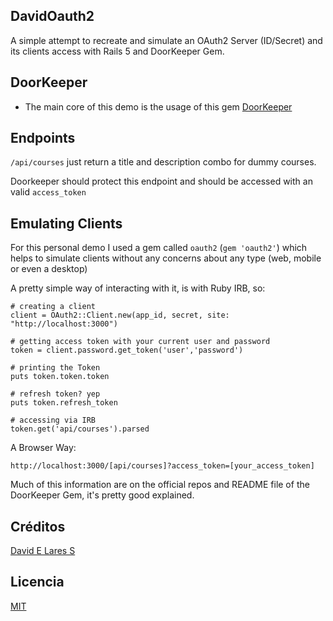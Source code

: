 ## DavidOauth2

  A simple attempt to recreate and simulate an OAuth2 Server (ID/Secret) and its clients access with Rails 5 and DoorKeeper Gem.

## DoorKeeper

  - The main core of this demo is the usage of this gem [DoorKeeper](https://github.com/doorkeeper-gem/doorkeeper)

## Endpoints

  `/api/courses` just return a title and description combo for dummy courses.

   Doorkeeper should protect this endpoint and should be accessed with an valid `access_token`

## Emulating Clients

  For this personal demo I used a gem called `oauth2` (`gem 'oauth2'`) which helps to simulate clients without any concerns about any type (web, mobile or even a desktop)

  A pretty simple way of interacting with it, is with Ruby IRB, so:

  ```
  # creating a client
  client = OAuth2::Client.new(app_id, secret, site: "http://localhost:3000")

  # getting access token with your current user and password
  token = client.password.get_token('user','password')

  # printing the Token
  puts token.token.token

  # refresh token? yep
  puts token.refresh_token

  # accessing via IRB
  token.get('api/courses').parsed

  ```

  A Browser Way:

  `http://localhost:3000/[api/courses]?access_token=[your_access_token]`

  Much of this information are on the official repos and README file of the DoorKeeper Gem, it's pretty good explained.

## Créditos
[David E Lares S](https://davidlares.com)

## Licencia
[MIT](https://opensource.org/licenses/MIT)
